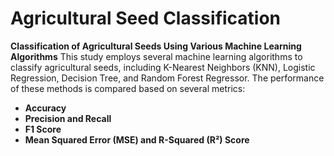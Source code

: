 # Agricultural Seed Classification
**Classification of Agricultural Seeds Using Various Machine Learning Algorithms**
This study employs several machine learning algorithms to classify agricultural seeds, including K-Nearest Neighbors (KNN), Logistic Regression, Decision Tree, and Random Forest Regressor. The performance of these methods is compared based on several metrics:

- **Accuracy**
- **Precision and Recall**
- **F1 Score**
- **Mean Squared Error (MSE) and R-Squared (R²) Score**
